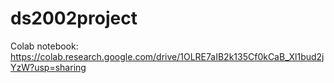 # ds2002project
Colab notebook:
https://colab.research.google.com/drive/1OLRE7aIB2k135Cf0kCaB_Xl1bud2jYzW?usp=sharing
